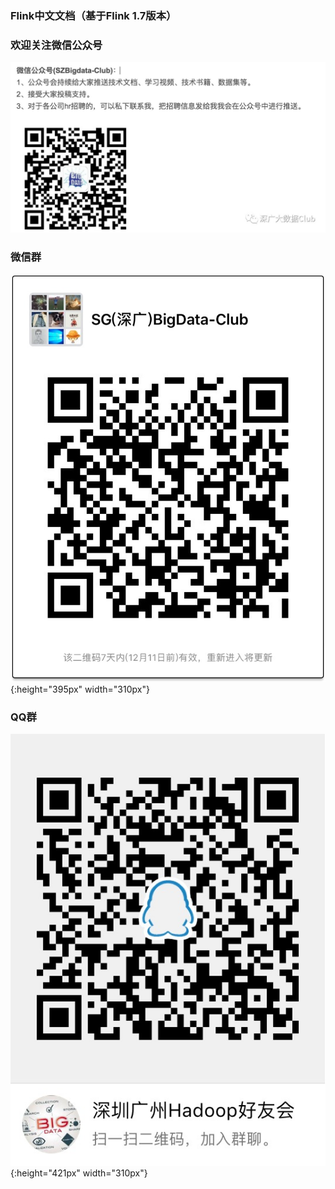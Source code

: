 ### Flink中文文档（基于Flink 1.7版本）

### 欢迎关注微信公众号
![SZBigdata-Club](https://github.com/Jonathan-Wei/jonathan-wei.github.io/blob/master/images/GZH.jpeg)

### 微信群
![WeChatTerm](https://github.com/Jonathan-Wei/jonathan-wei.github.io/blob/master/images/IMG_1864.JPG){:height="395px" width="310px"}

### QQ群
![QQTerm](https://github.com/Jonathan-Wei/jonathan-wei.github.io/blob/master/images/IMG_1865.JPG){:height="421px" width="310px"}
